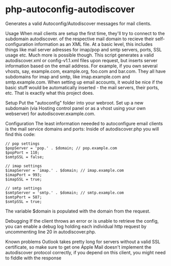 # php-autoconfig-autodiscover

Generates a valid Autoconfig/Autodiscover messages for mail clients.

Usage
When mail clients are setup the first time, they'll try to connect to the subdomain autodiscover. of the respective mail domain to recieve their self-configuration information as an XML file. At a basic level, this includes things like mail server adresses for imap/pop and smtp servers, ports, SSL usage etc. Much more is possible though.
This script generates a valid autodiscover.xml or config-v1.1.xml files upon request, but inserts server information based on the email address. For example, if you own several vhosts, say, example.com, example.org, foo.com and bar.com. They all have subdomains for imap and smtp, like imap.example.com and smtp.example.com.
When setting up email accounts, it would be nice if the basic stuff would be automatically inserted - the mail servers, their ports, etc. That is exactly what this project does.

Setup
Put the "autoconfig" folder into your webroot. Set up a new subdomain (via Hosting control panel or as a vhost using your own webserver) for autodiscover.example.com.

Configuration
The least information neeeded to autoconfigure email clients is the mail service domains and ports: Inside of autodiscover.php you will find this code:

    // pop settings
    $popServer = 'pop.' . $domain; // pop.example.com
    $popPort = 110;
    $smtpSSL = false;
    
    // imap settings
    $imapServer = 'imap.' . $domain; // imap.example.com
    $imapPort = 993;
    $imapSSL = true;
    
    // smtp settings
    $smtpServer = 'smtp.' . $domain; // smtp.example.com
    $smtpPort = 587;
    $smtpSSL = true;
The variable $domain is populated with the domain from the request.

Debugging
If the client throws an error or is unable to retrieve the config, you can enable a debug log holding each individual http request by uncommenting line 20 in autodiscover.php.

Known problems
Outlook takes pretty long for servers without a valid SSL certificate, so make sure to get one
Apple Mail doesn't implement the autodiscover protocol correctly, if you depend on this client, you might need to fiddle with the response

